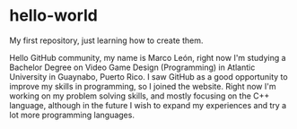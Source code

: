 # hello-world
My first repository, just learning how to create them.
  
  Hello GitHub community, my name is Marco León, 
  right now I'm studying a Bachelor Degree on Video Game Design (Programming)
  in Atlantic University in Guaynabo, Puerto Rico. I saw GitHub as a good opportunity
  to improve my skills in programming, so I joined the website.
  Right now I'm working on my problem solving skills, and mostly focusing on the C++ language, 
  although in the future I wish to expand my experiences and try a lot more programming
  languages. 
